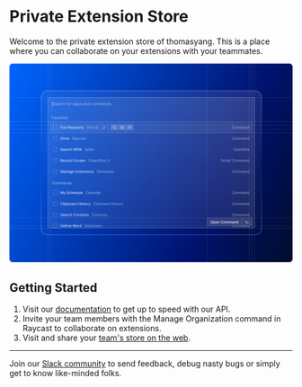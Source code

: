 # Private Extension Store

Welcome to the private extension store of thomasyang. This is a place where you can collaborate on your extensions with your teammates.

![Extension Store](https://raw.githubusercontent.com/raycast/extensions/main/images/header.png)

## Getting Started

1. Visit our [documentation](https://developers.raycast.com) to get up to speed with our API.
2. Invite your team members with the Manage Organization command in Raycast to collaborate on extensions.
3. Visit and share your [team's store on the web](https://raycast.com/thomasyang).

---

Join our [Slack community](https://raycast.com/community) to send feedback, debug nasty bugs or simply get to know like-minded folks.